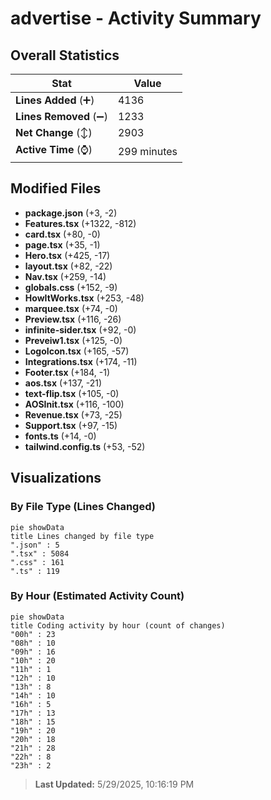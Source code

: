 # advertise - Activity Summary 

## Overall Statistics

| Stat                   | Value                                                             |
| ---------------------- | ----------------------------------------------------------------- |
| **Lines Added** (➕)   | 4136                                          |
| **Lines Removed** (➖) | 1233                                        |
| **Net Change** (↕)    | 2903                |
| **Active Time** (⌚)   | 299 minutes |


## Modified Files
- **package.json** (+3, -2)
- **Features.tsx** (+1322, -812)
- **card.tsx** (+80, -0)
- **page.tsx** (+35, -1)
- **Hero.tsx** (+425, -17)
- **layout.tsx** (+82, -22)
- **Nav.tsx** (+259, -14)
- **globals.css** (+152, -9)
- **HowItWorks.tsx** (+253, -48)
- **marquee.tsx** (+74, -0)
- **Preview.tsx** (+116, -26)
- **infinite-sider.tsx** (+92, -0)
- **Preveiw1.tsx** (+125, -0)
- **LogoIcon.tsx** (+165, -57)
- **Integrations.tsx** (+174, -11)
- **Footer.tsx** (+184, -1)
- **aos.tsx** (+137, -21)
- **text-flip.tsx** (+105, -0)
- **AOSInit.tsx** (+116, -100)
- **Revenue.tsx** (+73, -25)
- **Support.tsx** (+97, -15)
- **fonts.ts** (+14, -0)
- **tailwind.config.ts** (+53, -52)

## Visualizations

### By File Type (Lines Changed)

```mermaid
pie showData
title Lines changed by file type
".json" : 5
".tsx" : 5084
".css" : 161
".ts" : 119
```

### By Hour (Estimated Activity Count)

```mermaid
pie showData
title Coding activity by hour (count of changes)
"00h" : 23
"08h" : 10
"09h" : 16
"10h" : 20
"11h" : 1
"12h" : 10
"13h" : 8
"14h" : 10
"16h" : 5
"17h" : 13
"18h" : 15
"19h" : 20
"20h" : 18
"21h" : 28
"22h" : 8
"23h" : 2
```


> **Last Updated:** 5/29/2025, 10:16:19 PM